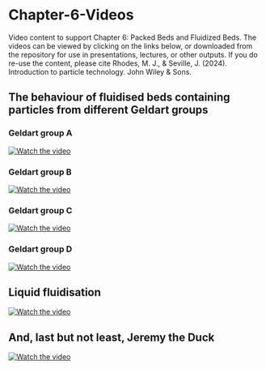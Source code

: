 # Chapter-6-Videos
Video content to support Chapter 6: Packed Beds and Fluidized Beds. The videos can be viewed by clicking on the links below, or downloaded from the repository for use in presentations, lectures, or other outputs. If you do re-use the content, please cite Rhodes, M. J., & Seville, J. (2024). Introduction to particle technology. John Wiley & Sons.


## The behaviour of fluidised beds containing particles from different Geldart groups

### Geldart group A

[![Watch the video](https://img.youtube.com/vi/6d3CiCq69uU/sddefault.jpg)](https://www.youtube.com/watch?v=6d3CiCq69uU)

### Geldart group B

[![Watch the video](https://img.youtube.com/vi/pTgqMg_Tn30/sddefault.jpg)](https://www.youtube.com/watch?v=pTgqMg_Tn30)

### Geldart group C

[![Watch the video](https://img.youtube.com/vi/5cWHMdomegQ/sddefault.jpg)](https://www.youtube.com/watch?v=5cWHMdomegQ)

### Geldart group D

[![Watch the video](https://img.youtube.com/vi/RsXEvysJ-Q4/sddefault.jpg)](https://www.youtube.com/watch?v=RsXEvysJ-Q4)



## Liquid fluidisation

[![Watch the video](https://img.youtube.com/vi/JNkuXtkf_zk/sddefault.jpg)](https://www.youtube.com/watch?v=JNkuXtkf_zk)



## And, last but not least, Jeremy the Duck

[![Watch the video](https://img.youtube.com/vi/av40qcneOc8/sddefault.jpg)](https://www.youtube.com/watch?v=av40qcneOc8)

